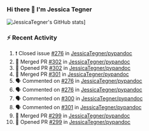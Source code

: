 ### Hi there 👋 I'm Jessica Tegner

![JessicaTegner's GitHub stats](https://github-readme-stats.vercel.app/api?username=jessicategner)]


### :zap: Recent Activity

<!--START_SECTION:activity-->
1. ❗️ Closed issue [#276](https://github.com/JessicaTegner/pypandoc/issues/276) in [JessicaTegner/pypandoc](https://github.com/JessicaTegner/pypandoc)
2. 🎉 Merged PR [#302](https://github.com/JessicaTegner/pypandoc/pull/302) in [JessicaTegner/pypandoc](https://github.com/JessicaTegner/pypandoc)
3. 💪 Opened PR [#302](https://github.com/JessicaTegner/pypandoc/pull/302) in [JessicaTegner/pypandoc](https://github.com/JessicaTegner/pypandoc)
4. 🎉 Merged PR [#301](https://github.com/JessicaTegner/pypandoc/pull/301) in [JessicaTegner/pypandoc](https://github.com/JessicaTegner/pypandoc)
5. 🗣 Commented on [#276](https://github.com/JessicaTegner/pypandoc/issues/276) in [JessicaTegner/pypandoc](https://github.com/JessicaTegner/pypandoc)
6. 🗣 Commented on [#276](https://github.com/JessicaTegner/pypandoc/issues/276) in [JessicaTegner/pypandoc](https://github.com/JessicaTegner/pypandoc)
7. 🗣 Commented on [#300](https://github.com/JessicaTegner/pypandoc/issues/300) in [JessicaTegner/pypandoc](https://github.com/JessicaTegner/pypandoc)
8. 🗣 Commented on [#301](https://github.com/JessicaTegner/pypandoc/issues/301) in [JessicaTegner/pypandoc](https://github.com/JessicaTegner/pypandoc)
9. 🎉 Merged PR [#299](https://github.com/JessicaTegner/pypandoc/pull/299) in [JessicaTegner/pypandoc](https://github.com/JessicaTegner/pypandoc)
10. 💪 Opened PR [#299](https://github.com/JessicaTegner/pypandoc/pull/299) in [JessicaTegner/pypandoc](https://github.com/JessicaTegner/pypandoc)
<!--END_SECTION:activity-->
